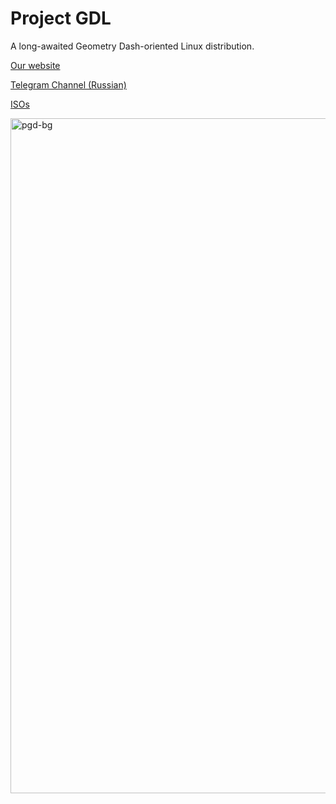 # Project GDL

A long-awaited Geometry Dash-oriented Linux distribution.


[Our website](https://projectgdl.site)

[Telegram Channel (Russian)](https://t.me/ProjectGDL)

[ISOs](https://t.me/projectgdliso)


<img width="1920" height="1080" alt="pgd-bg" src="https://github.com/user-attachments/assets/c4f068ac-04a3-4347-b396-61f5d7b40de3" />
